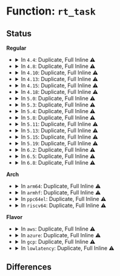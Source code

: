 # Function: <code>rt_task</code>

## Status
<b>Regular</b>
<ul>
<li>
<details>
<summary>In <code>4.4</code>: Duplicate, Full Inline ⚠️</summary>

**Collision:** Static Duplication

**Inline:** Full

**Transformation:** False

**Instances:**

```
In kernel/sched/core.c (ffffffff810b02b0)
Location: include/linux/sched/rt.h:13
Inline: True
Inline callers:
  - kernel/sched/core.c:normalize_rt_tasks
```
```
In kernel/sched/rt.c (ffffffff810bef8d)
Location: include/linux/sched/rt.h:13
Inline: True
Inline callers:
  - kernel/sched/rt.c:pick_next_pushable_task
```
```
In kernel/locking/mutex.c (ffffffff810c9bbc)
Location: include/linux/sched/rt.h:13
Inline: True
Inline callers:
  - kernel/locking/mutex.c:mutex_optimistic_spin
```
```
In kernel/locking/rwsem-xadd.c (ffffffff81823115)
Location: include/linux/sched/rt.h:13
Inline: True
```
```
In kernel/time/hrtimer.c (0)
Location: include/linux/sched/rt.h:13
Inline: True
```
```
In kernel/trace/trace_sched_wakeup.c (ffffffff81157334)
Location: include/linux/sched/rt.h:13
Inline: True
Inline callers:
  - kernel/trace/trace_sched_wakeup.c:probe_wakeup
```
```
In mm/page_alloc.c (ffffffff81193074)
Location: include/linux/sched/rt.h:13
Inline: True
Inline callers:
  - mm/page_alloc.c:gfp_pfmemalloc_allowed
  - mm/page_alloc.c:__alloc_pages_nodemask
```
```
In mm/page-writeback.c (ffffffff81198024)
Location: include/linux/sched/rt.h:13
Inline: True
Inline callers:
  - mm/page-writeback.c:domain_dirty_limits
  - mm/page-writeback.c:zone_dirty_ok
```
```
In fs/select.c (ffffffff81220f8e)
Location: include/linux/sched/rt.h:13
Inline: True
Inline callers:
  - fs/select.c:do_select
  - fs/select.c:do_sys_poll
```
</details>
</li>
<li>
<details>
<summary>In <code>4.8</code>: Duplicate, Full Inline ⚠️</summary>

**Collision:** Static Duplication

**Inline:** Full

**Transformation:** False

**Instances:**

```
In kernel/sched/core.c (ffffffff810b2ee9)
Location: include/linux/sched/rt.h:13
Inline: True
Inline callers:
  - kernel/sched/core.c:normalize_rt_tasks
```
```
In kernel/sched/rt.c (ffffffff810c2897)
Location: include/linux/sched/rt.h:13
Inline: True
Inline callers:
  - kernel/sched/rt.c:pick_next_pushable_task
```
```
In kernel/locking/mutex.c (ffffffff810ce529)
Location: include/linux/sched/rt.h:13
Inline: True
Inline callers:
  - kernel/locking/mutex.c:mutex_optimistic_spin
```
```
In kernel/locking/rwsem-xadd.c (ffffffff8189dc91)
Location: include/linux/sched/rt.h:13
Inline: True
Inline callers:
  - kernel/locking/rwsem-xadd.c:rwsem_down_write_failed_killable
  - kernel/locking/rwsem-xadd.c:rwsem_down_write_failed
```
```
In kernel/time/hrtimer.c (0)
Location: include/linux/sched/rt.h:13
Inline: True
```
```
In kernel/trace/trace_sched_wakeup.c (ffffffff81161bb4)
Location: include/linux/sched/rt.h:13
Inline: True
Inline callers:
  - kernel/trace/trace_sched_wakeup.c:probe_wakeup
```
```
In mm/page_alloc.c (ffffffff811aa646)
Location: include/linux/sched/rt.h:13
Inline: True
Inline callers:
  - mm/page_alloc.c:__alloc_pages_slowpath
```
```
In mm/page-writeback.c (ffffffff811b0019)
Location: include/linux/sched/rt.h:13
Inline: True
Inline callers:
  - mm/page-writeback.c:node_dirty_ok
  - mm/page-writeback.c:domain_dirty_limits
```
```
In fs/select.c (ffffffff81249cbe)
Location: include/linux/sched/rt.h:13
Inline: True
Inline callers:
  - fs/select.c:do_sys_poll
  - fs/select.c:do_select
```
</details>
</li>
<li>
<details>
<summary>In <code>4.10</code>: Duplicate, Full Inline ⚠️</summary>

**Collision:** Static Duplication

**Inline:** Full

**Transformation:** False

**Instances:**

```
In kernel/sched/core.c (ffffffff810b94d3)
Location: include/linux/sched/rt.h:13
Inline: True
Inline callers:
  - kernel/sched/core.c:normalize_rt_tasks
```
```
In kernel/sched/rt.c (ffffffff810c8913)
Location: include/linux/sched/rt.h:13
Inline: True
Inline callers:
  - kernel/sched/rt.c:pick_next_pushable_task
```
```
In kernel/locking/rwsem-xadd.c (ffffffff818d2b2e)
Location: include/linux/sched/rt.h:13
Inline: True
Inline callers:
  - kernel/locking/rwsem-xadd.c:rwsem_down_write_failed_killable
  - kernel/locking/rwsem-xadd.c:rwsem_down_write_failed
```
```
In kernel/time/hrtimer.c (0)
Location: include/linux/sched/rt.h:13
Inline: True
```
```
In kernel/trace/trace_sched_wakeup.c (ffffffff8116c714)
Location: include/linux/sched/rt.h:13
Inline: True
Inline callers:
  - kernel/trace/trace_sched_wakeup.c:probe_wakeup
```
```
In mm/page_alloc.c (ffffffff811bac6e)
Location: include/linux/sched/rt.h:13
Inline: True
Inline callers:
  - mm/page_alloc.c:__alloc_pages_slowpath
```
```
In mm/page-writeback.c (ffffffff811c06d9)
Location: include/linux/sched/rt.h:13
Inline: True
Inline callers:
  - mm/page-writeback.c:node_dirty_ok
  - mm/page-writeback.c:domain_dirty_limits
```
```
In fs/select.c (ffffffff8125cc8e)
Location: include/linux/sched/rt.h:13
Inline: True
Inline callers:
  - fs/select.c:do_sys_poll
  - fs/select.c:do_select
```
</details>
</li>
<li>
<details>
<summary>In <code>4.13</code>: Duplicate, Full Inline ⚠️</summary>

**Collision:** Static Duplication

**Inline:** Full

**Transformation:** False

**Instances:**

```
In kernel/sched/core.c (ffffffff810b40ad)
Location: include/linux/sched/rt.h:15
Inline: True
Inline callers:
  - kernel/sched/core.c:normalize_rt_tasks
```
```
In kernel/sched/rt.c (ffffffff810c2b43)
Location: include/linux/sched/rt.h:15
Inline: True
Inline callers:
  - kernel/sched/rt.c:pick_next_pushable_task
```
```
In kernel/locking/rwsem-xadd.c (ffffffff81909759)
Location: include/linux/sched/rt.h:15
Inline: True
Inline callers:
  - kernel/locking/rwsem-xadd.c:rwsem_down_write_failed_killable
  - kernel/locking/rwsem-xadd.c:rwsem_down_write_failed
```
```
In kernel/time/hrtimer.c (0)
Location: include/linux/sched/rt.h:15
Inline: True
```
```
In kernel/trace/trace_sched_wakeup.c (ffffffff8116fab5)
Location: include/linux/sched/rt.h:15
Inline: True
Inline callers:
  - kernel/trace/trace_sched_wakeup.c:probe_wakeup
```
```
In mm/page_alloc.c (ffffffff811c2cd9)
Location: include/linux/sched/rt.h:15
Inline: True
Inline callers:
  - mm/page_alloc.c:__alloc_pages_slowpath
```
```
In mm/page-writeback.c (ffffffff811c8829)
Location: include/linux/sched/rt.h:15
Inline: True
Inline callers:
  - mm/page-writeback.c:node_dirty_ok
  - mm/page-writeback.c:domain_dirty_limits
```
```
In fs/select.c (ffffffff81268b08)
Location: include/linux/sched/rt.h:15
Inline: True
Inline callers:
  - fs/select.c:select_estimate_accuracy
```
</details>
</li>
<li>
<details>
<summary>In <code>4.15</code>: Duplicate, Full Inline ⚠️</summary>

**Collision:** Static Duplication

**Inline:** Full

**Transformation:** False

**Instances:**

```
In kernel/sched/core.c (ffffffff810bb35d)
Location: include/linux/sched/rt.h:16
Inline: True
Inline callers:
  - kernel/sched/core.c:normalize_rt_tasks
```
```
In kernel/sched/rt.c (ffffffff810cbb72)
Location: include/linux/sched/rt.h:16
Inline: True
Inline callers:
  - kernel/sched/rt.c:push_rt_task
  - kernel/sched/rt.c:pick_next_pushable_task
```
```
In kernel/locking/rwsem-xadd.c (ffffffff819939a8)
Location: include/linux/sched/rt.h:16
Inline: True
Inline callers:
  - kernel/locking/rwsem-xadd.c:rwsem_down_write_failed_killable
  - kernel/locking/rwsem-xadd.c:rwsem_down_write_failed
```
```
In kernel/time/hrtimer.c (0)
Location: include/linux/sched/rt.h:16
Inline: True
```
```
In kernel/trace/trace_sched_wakeup.c (ffffffff8117cbc7)
Location: include/linux/sched/rt.h:16
Inline: True
Inline callers:
  - kernel/trace/trace_sched_wakeup.c:probe_wakeup
```
```
In mm/page_alloc.c (ffffffff811d7a23)
Location: include/linux/sched/rt.h:16
Inline: True
Inline callers:
  - mm/page_alloc.c:__alloc_pages_slowpath
```
```
In mm/page-writeback.c (ffffffff811dd689)
Location: include/linux/sched/rt.h:16
Inline: True
Inline callers:
  - mm/page-writeback.c:node_dirty_ok
  - mm/page-writeback.c:domain_dirty_limits
```
```
In fs/select.c (ffffffff8128b3c8)
Location: include/linux/sched/rt.h:16
Inline: True
Inline callers:
  - fs/select.c:select_estimate_accuracy
```
</details>
</li>
<li>
<details>
<summary>In <code>4.18</code>: Duplicate, Full Inline ⚠️</summary>

**Collision:** Static Duplication

**Inline:** Full

**Transformation:** False

**Instances:**

```
In kernel/sched/core.c (ffffffff810c2816)
Location: include/linux/sched/rt.h:16
Inline: True
Inline callers:
  - kernel/sched/core.c:normalize_rt_tasks
```
```
In kernel/sched/rt.c (ffffffff810d42f4)
Location: include/linux/sched/rt.h:16
Inline: True
Inline callers:
  - kernel/sched/rt.c:push_rt_task
  - kernel/sched/rt.c:pick_next_pushable_task
```
```
In kernel/locking/rwsem-xadd.c (ffffffff819eff97)
Location: include/linux/sched/rt.h:16
Inline: True
Inline callers:
  - kernel/locking/rwsem-xadd.c:rwsem_down_write_failed_killable
  - kernel/locking/rwsem-xadd.c:rwsem_down_write_failed
```
```
In kernel/time/hrtimer.c (ffffffff81116799)
Location: include/linux/sched/rt.h:16
Inline: True
Inline callers:
  - kernel/time/hrtimer.c:hrtimer_nanosleep
```
```
In kernel/trace/trace_sched_wakeup.c (ffffffff8118bc34)
Location: include/linux/sched/rt.h:16
Inline: True
Inline callers:
  - kernel/trace/trace_sched_wakeup.c:probe_wakeup
```
```
In mm/page_alloc.c (ffffffff811f8c17)
Location: include/linux/sched/rt.h:16
Inline: True
Inline callers:
  - mm/page_alloc.c:__alloc_pages_slowpath
```
```
In mm/page-writeback.c (ffffffff811febb2)
Location: include/linux/sched/rt.h:16
Inline: True
Inline callers:
  - mm/page-writeback.c:node_dirty_ok
  - mm/page-writeback.c:domain_dirty_limits
```
```
In fs/select.c (ffffffff812b1bf8)
Location: include/linux/sched/rt.h:16
Inline: True
Inline callers:
  - fs/select.c:select_estimate_accuracy
```
</details>
</li>
<li>
<details>
<summary>In <code>5.0</code>: Duplicate, Full Inline ⚠️</summary>

**Collision:** Static Duplication

**Inline:** Full

**Transformation:** False

**Instances:**

```
In kernel/sched/core.c (ffffffff810cbb16)
Location: include/linux/sched/rt.h:16
Inline: True
Inline callers:
  - kernel/sched/core.c:normalize_rt_tasks
```
```
In kernel/sched/rt.c (ffffffff810dd804)
Location: include/linux/sched/rt.h:16
Inline: True
Inline callers:
  - kernel/sched/rt.c:push_rt_task
  - kernel/sched/rt.c:pick_next_pushable_task
```
```
In kernel/locking/rwsem-xadd.c (ffffffff81a2b9b4)
Location: include/linux/sched/rt.h:16
Inline: True
Inline callers:
  - kernel/locking/rwsem-xadd.c:rwsem_down_write_failed_killable
  - kernel/locking/rwsem-xadd.c:rwsem_down_write_failed
```
```
In kernel/time/hrtimer.c (ffffffff81121dd9)
Location: include/linux/sched/rt.h:16
Inline: True
Inline callers:
  - kernel/time/hrtimer.c:hrtimer_nanosleep
```
```
In kernel/trace/trace_sched_wakeup.c (ffffffff81199654)
Location: include/linux/sched/rt.h:16
Inline: True
Inline callers:
  - kernel/trace/trace_sched_wakeup.c:probe_wakeup
```
```
In mm/page_alloc.c (ffffffff8120b1a7)
Location: include/linux/sched/rt.h:16
Inline: True
Inline callers:
  - mm/page_alloc.c:__alloc_pages_slowpath
```
```
In mm/page-writeback.c (ffffffff81211465)
Location: include/linux/sched/rt.h:16
Inline: True
Inline callers:
  - mm/page-writeback.c:node_dirty_ok
  - mm/page-writeback.c:domain_dirty_limits
```
```
In fs/select.c (ffffffff812c6d18)
Location: include/linux/sched/rt.h:16
Inline: True
Inline callers:
  - fs/select.c:select_estimate_accuracy
```
</details>
</li>
<li>
<details>
<summary>In <code>5.3</code>: Duplicate, Full Inline ⚠️</summary>

**Collision:** Static Duplication

**Inline:** Full

**Transformation:** False

**Instances:**

```
In kernel/sched/core.c (ffffffff810d3b86)
Location: include/linux/sched/rt.h:16
Inline: True
Inline callers:
  - kernel/sched/core.c:normalize_rt_tasks
  - kernel/sched/core.c:__sched_setscheduler
  - kernel/sched/core.c:sched_fork
```
```
In kernel/sched/rt.c (ffffffff810e4806)
Location: include/linux/sched/rt.h:16
Inline: True
Inline callers:
  - kernel/sched/rt.c:push_rt_task
  - kernel/sched/rt.c:pick_next_pushable_task
```
```
In kernel/locking/rwsem.c (ffffffff810f84b1)
Location: include/linux/sched/rt.h:16
Inline: True
Inline callers:
  - kernel/locking/rwsem.c:rwsem_down_write_slowpath
  - kernel/locking/rwsem.c:rwsem_optimistic_spin
```
```
In kernel/time/hrtimer.c (ffffffff8112c729)
Location: include/linux/sched/rt.h:16
Inline: True
Inline callers:
  - kernel/time/hrtimer.c:hrtimer_nanosleep
```
```
In kernel/trace/trace_sched_wakeup.c (ffffffff811a7274)
Location: include/linux/sched/rt.h:16
Inline: True
Inline callers:
  - kernel/trace/trace_sched_wakeup.c:probe_wakeup
```
```
In mm/page-writeback.c (ffffffff81220ad8)
Location: include/linux/sched/rt.h:16
Inline: True
Inline callers:
  - mm/page-writeback.c:node_dirty_ok
  - mm/page-writeback.c:domain_dirty_limits
```
```
In mm/page_alloc.c (ffffffff8127142b)
Location: include/linux/sched/rt.h:16
Inline: True
Inline callers:
  - mm/page_alloc.c:__alloc_pages_slowpath
```
```
In fs/select.c (ffffffff812e3898)
Location: include/linux/sched/rt.h:16
Inline: True
Inline callers:
  - fs/select.c:select_estimate_accuracy
```
</details>
</li>
<li>
<details>
<summary>In <code>5.4</code>: Duplicate, Full Inline ⚠️</summary>

**Collision:** Static Duplication

**Inline:** Full

**Transformation:** False

**Instances:**

```
In kernel/sched/core.c (ffffffff810de066)
Location: include/linux/sched/rt.h:16
Inline: True
Inline callers:
  - kernel/sched/core.c:normalize_rt_tasks
  - kernel/sched/core.c:__sched_setscheduler
```
```
In kernel/sched/rt.c (ffffffff810f04a5)
Location: include/linux/sched/rt.h:16
Inline: True
Inline callers:
  - kernel/sched/rt.c:sched_rt_can_attach
  - kernel/sched/rt.c:tg_rt_schedulable
  - kernel/sched/rt.c:push_rt_task
  - kernel/sched/rt.c:pick_next_pushable_task
```
```
In kernel/locking/rwsem.c (ffffffff811042eb)
Location: include/linux/sched/rt.h:16
Inline: True
Inline callers:
  - kernel/locking/rwsem.c:rwsem_down_write_slowpath
  - kernel/locking/rwsem.c:rwsem_optimistic_spin
```
```
In kernel/time/hrtimer.c (ffffffff8113873e)
Location: include/linux/sched/rt.h:16
Inline: True
Inline callers:
  - kernel/time/hrtimer.c:hrtimer_nanosleep
```
```
In kernel/trace/trace_sched_wakeup.c (ffffffff811b2a64)
Location: include/linux/sched/rt.h:16
Inline: True
Inline callers:
  - kernel/trace/trace_sched_wakeup.c:probe_wakeup
```
```
In mm/page-writeback.c (ffffffff8122e588)
Location: include/linux/sched/rt.h:16
Inline: True
Inline callers:
  - mm/page-writeback.c:node_dirty_ok
  - mm/page-writeback.c:domain_dirty_limits
```
```
In mm/page_alloc.c (ffffffff8128026b)
Location: include/linux/sched/rt.h:16
Inline: True
Inline callers:
  - mm/page_alloc.c:__alloc_pages_slowpath
```
```
In fs/select.c (ffffffff812f52d8)
Location: include/linux/sched/rt.h:16
Inline: True
Inline callers:
  - fs/select.c:select_estimate_accuracy
```
</details>
</li>
<li>
<details>
<summary>In <code>5.8</code>: Duplicate, Full Inline ⚠️</summary>

**Collision:** Static Duplication

**Inline:** Full

**Transformation:** False

**Instances:**

```
In kernel/sched/core.c (ffffffff810e661a)
Location: include/linux/sched/rt.h:16
Inline: True
Inline callers:
  - kernel/sched/core.c:normalize_rt_tasks
  - kernel/sched/core.c:__sched_setscheduler
```
```
In kernel/sched/rt.c (ffffffff810f94a0)
Location: include/linux/sched/rt.h:16
Inline: True
Inline callers:
  - kernel/sched/rt.c:task_woken_rt
  - kernel/sched/rt.c:pick_next_pushable_task
  - kernel/sched/rt.c:find_lock_lowest_rq
```
```
In kernel/locking/rwsem.c (ffffffff8110eee0)
Location: include/linux/sched/rt.h:16
Inline: True
Inline callers:
  - kernel/locking/rwsem.c:rwsem_down_write_slowpath
  - kernel/locking/rwsem.c:rwsem_optimistic_spin
```
```
In kernel/time/hrtimer.c (ffffffff81147559)
Location: include/linux/sched/rt.h:16
Inline: True
Inline callers:
  - kernel/time/hrtimer.c:hrtimer_nanosleep
```
```
In kernel/trace/trace_sched_wakeup.c (ffffffff811caf64)
Location: include/linux/sched/rt.h:16
Inline: True
Inline callers:
  - kernel/trace/trace_sched_wakeup.c:probe_wakeup
```
```
In mm/page-writeback.c (ffffffff8125b5e7)
Location: include/linux/sched/rt.h:16
Inline: True
Inline callers:
  - mm/page-writeback.c:node_dirty_ok
  - mm/page-writeback.c:domain_dirty_limits
```
```
In mm/page_alloc.c (ffffffff812b2aa2)
Location: include/linux/sched/rt.h:16
Inline: True
```
```
In fs/select.c (ffffffff8132d898)
Location: include/linux/sched/rt.h:16
Inline: True
Inline callers:
  - fs/select.c:select_estimate_accuracy
```
</details>
</li>
<li>
<details>
<summary>In <code>5.11</code>: Duplicate, Full Inline ⚠️</summary>

**Collision:** Static Duplication

**Inline:** Full

**Transformation:** False

**Instances:**

```
In kernel/sched/core.c (ffffffff810e451a)
Location: include/linux/sched/rt.h:16
Inline: True
Inline callers:
  - kernel/sched/core.c:normalize_rt_tasks
  - kernel/sched/core.c:sched_post_fork
  - kernel/sched/core.c:__setscheduler_uclamp
  - kernel/sched/core.c:uclamp_sync_util_min_rt_default
```
```
In kernel/sched/rt.c (ffffffff810f7790)
Location: include/linux/sched/rt.h:16
Inline: True
Inline callers:
  - kernel/sched/rt.c:task_woken_rt
  - kernel/sched/rt.c:pick_next_pushable_task
  - kernel/sched/rt.c:find_lock_lowest_rq
```
```
In kernel/locking/rwsem.c (ffffffff8110c0ce)
Location: include/linux/sched/rt.h:16
Inline: True
Inline callers:
  - kernel/locking/rwsem.c:rwsem_down_write_slowpath
  - kernel/locking/rwsem.c:rwsem_optimistic_spin
```
```
In kernel/time/hrtimer.c (ffffffff81143a66)
Location: include/linux/sched/rt.h:16
Inline: True
Inline callers:
  - kernel/time/hrtimer.c:hrtimer_nanosleep
```
```
In kernel/trace/trace_sched_wakeup.c (ffffffff811c8644)
Location: include/linux/sched/rt.h:16
Inline: True
Inline callers:
  - kernel/trace/trace_sched_wakeup.c:probe_wakeup
```
```
In mm/page-writeback.c (ffffffff81265a07)
Location: include/linux/sched/rt.h:16
Inline: True
Inline callers:
  - mm/page-writeback.c:node_dirty_ok
  - mm/page-writeback.c:domain_dirty_limits
```
```
In mm/page_alloc.c (ffffffff812be618)
Location: include/linux/sched/rt.h:16
Inline: True
```
```
In fs/select.c (ffffffff813390f8)
Location: include/linux/sched/rt.h:16
Inline: True
Inline callers:
  - fs/select.c:select_estimate_accuracy
```
</details>
</li>
<li>
<details>
<summary>In <code>5.13</code>: Duplicate, Full Inline ⚠️</summary>

**Collision:** Static Duplication

**Inline:** Full

**Transformation:** False

**Instances:**

```
In kernel/sched/core.c (ffffffff810e64ca)
Location: include/linux/sched/rt.h:16
Inline: True
Inline callers:
  - kernel/sched/core.c:normalize_rt_tasks
  - kernel/sched/core.c:__sched_setscheduler
  - kernel/sched/core.c:sched_post_fork
  - kernel/sched/core.c:sysctl_sched_uclamp_handler
```
```
In kernel/sched/rt.c (ffffffff810f9ca0)
Location: include/linux/sched/rt.h:16
Inline: True
Inline callers:
  - kernel/sched/rt.c:task_woken_rt
  - kernel/sched/rt.c:pick_next_pushable_task
  - kernel/sched/rt.c:find_lock_lowest_rq
```
```
In kernel/locking/rwsem.c (ffffffff8110df05)
Location: include/linux/sched/rt.h:16
Inline: True
Inline callers:
  - kernel/locking/rwsem.c:rwsem_down_write_slowpath
  - kernel/locking/rwsem.c:rwsem_optimistic_spin
```
```
In kernel/time/hrtimer.c (ffffffff81144c16)
Location: include/linux/sched/rt.h:16
Inline: True
Inline callers:
  - kernel/time/hrtimer.c:hrtimer_nanosleep
```
```
In kernel/trace/trace_sched_wakeup.c (ffffffff811c98e2)
Location: include/linux/sched/rt.h:16
Inline: True
Inline callers:
  - kernel/trace/trace_sched_wakeup.c:probe_wakeup
```
```
In mm/page-writeback.c (ffffffff8126a505)
Location: include/linux/sched/rt.h:16
Inline: True
Inline callers:
  - mm/page-writeback.c:node_dirty_ok
  - mm/page-writeback.c:domain_dirty_limits
```
```
In mm/page_alloc.c (ffffffff812c36a8)
Location: include/linux/sched/rt.h:16
Inline: True
```
```
In fs/select.c (ffffffff8133f6b8)
Location: include/linux/sched/rt.h:16
Inline: True
Inline callers:
  - fs/select.c:select_estimate_accuracy
```
</details>
</li>
<li>
<details>
<summary>In <code>5.15</code>: Duplicate, Full Inline ⚠️</summary>

**Collision:** Static Duplication

**Inline:** Full

**Transformation:** False

**Instances:**

```
In kernel/sched/core.c (ffffffff810fda01)
Location: include/linux/sched/rt.h:16
Inline: True
Inline callers:
  - kernel/sched/core.c:normalize_rt_tasks
  - kernel/sched/core.c:__sched_setscheduler
  - kernel/sched/core.c:sched_post_fork
  - kernel/sched/core.c:sysctl_sched_uclamp_handler
```
```
In kernel/sched/rt.c (ffffffff81112bf0)
Location: include/linux/sched/rt.h:16
Inline: True
Inline callers:
  - kernel/sched/rt.c:task_woken_rt
  - kernel/sched/rt.c:pick_next_pushable_task
  - kernel/sched/rt.c:find_lock_lowest_rq
```
```
In kernel/locking/rwsem.c (ffffffff8112d6bf)
Location: include/linux/sched/rt.h:16
Inline: True
Inline callers:
  - kernel/locking/rwsem.c:rwsem_down_write_slowpath
  - kernel/locking/rwsem.c:rwsem_optimistic_spin
```
```
In kernel/time/hrtimer.c (ffffffff81168466)
Location: include/linux/sched/rt.h:16
Inline: True
Inline callers:
  - kernel/time/hrtimer.c:hrtimer_nanosleep
```
```
In kernel/trace/trace_sched_wakeup.c (ffffffff811f539a)
Location: include/linux/sched/rt.h:16
Inline: True
Inline callers:
  - kernel/trace/trace_sched_wakeup.c:probe_wakeup
```
```
In mm/page-writeback.c (ffffffff812a71b5)
Location: include/linux/sched/rt.h:16
Inline: True
Inline callers:
  - mm/page-writeback.c:node_dirty_ok
  - mm/page-writeback.c:domain_dirty_limits
```
```
In mm/page_alloc.c (ffffffff81307528)
Location: include/linux/sched/rt.h:16
Inline: True
```
```
In fs/select.c (ffffffff8138d048)
Location: include/linux/sched/rt.h:16
Inline: True
Inline callers:
  - fs/select.c:select_estimate_accuracy
```
</details>
</li>
<li>
<details>
<summary>In <code>5.19</code>: Duplicate, Full Inline ⚠️</summary>

**Collision:** Static Duplication

**Inline:** Full

**Transformation:** False

**Instances:**

```
In kernel/sched/core.c (ffffffff8111a41e)
Location: include/linux/sched/rt.h:16
Inline: True
Inline callers:
  - kernel/sched/core.c:normalize_rt_tasks
  - kernel/sched/core.c:__sched_setscheduler
  - kernel/sched/core.c:sched_post_fork
  - kernel/sched/core.c:sysctl_sched_uclamp_handler
```
```
In kernel/sched/build_policy.c (ffffffff8112df73)
Location: include/linux/sched/rt.h:16
Inline: True
Inline callers:
  - kernel/sched/build_policy.c:pick_next_pushable_task
  - kernel/sched/build_policy.c:find_lock_lowest_rq
```
```
In kernel/locking/rwsem.c (ffffffff81f25939)
Location: include/linux/sched/rt.h:16
Inline: True
Inline callers:
  - kernel/locking/rwsem.c:rwsem_down_write_slowpath
  - kernel/locking/rwsem.c:rwsem_optimistic_spin
```
```
In kernel/time/hrtimer.c (ffffffff8119bea8)
Location: include/linux/sched/rt.h:16
Inline: True
Inline callers:
  - kernel/time/hrtimer.c:hrtimer_nanosleep
```
```
In kernel/trace/trace_sched_wakeup.c (ffffffff8122ebf3)
Location: include/linux/sched/rt.h:16
Inline: True
Inline callers:
  - kernel/trace/trace_sched_wakeup.c:probe_wakeup
```
```
In mm/page-writeback.c (ffffffff812ff952)
Location: include/linux/sched/rt.h:16
Inline: True
Inline callers:
  - mm/page-writeback.c:node_dirty_ok
  - mm/page-writeback.c:domain_dirty_limits
```
```
In mm/page_alloc.c (ffffffff8136fcfb)
Location: include/linux/sched/rt.h:16
Inline: True
```
```
In fs/select.c (ffffffff8140e39e)
Location: include/linux/sched/rt.h:16
Inline: True
Inline callers:
  - fs/select.c:select_estimate_accuracy
```
</details>
</li>
<li>
<details>
<summary>In <code>6.2</code>: Duplicate, Full Inline ⚠️</summary>

**Collision:** Static Duplication

**Inline:** Full

**Transformation:** False

**Instances:**

```
In kernel/sched/core.c (ffffffff81141c8e)
Location: include/linux/sched/rt.h:16
Inline: True
Inline callers:
  - kernel/sched/core.c:normalize_rt_tasks
  - kernel/sched/core.c:__sched_setscheduler
  - kernel/sched/core.c:sched_post_fork
  - kernel/sched/core.c:sysctl_sched_uclamp_handler
```
```
In kernel/sched/build_policy.c (ffffffff81157f03)
Location: include/linux/sched/rt.h:16
Inline: True
Inline callers:
  - kernel/sched/build_policy.c:pick_next_pushable_task
  - kernel/sched/build_policy.c:find_lock_lowest_rq
```
```
In kernel/locking/rwsem.c (ffffffff820d131e)
Location: include/linux/sched/rt.h:16
Inline: True
Inline callers:
  - kernel/locking/rwsem.c:rwsem_down_write_slowpath
  - kernel/locking/rwsem.c:rwsem_optimistic_spin
```
```
In kernel/time/hrtimer.c (ffffffff811da818)
Location: include/linux/sched/rt.h:16
Inline: True
Inline callers:
  - kernel/time/hrtimer.c:hrtimer_nanosleep
```
```
In kernel/trace/trace_sched_wakeup.c (ffffffff8127ac13)
Location: include/linux/sched/rt.h:16
Inline: True
Inline callers:
  - kernel/trace/trace_sched_wakeup.c:probe_wakeup
```
```
In mm/page-writeback.c (ffffffff81369cc2)
Location: include/linux/sched/rt.h:16
Inline: True
Inline callers:
  - mm/page-writeback.c:node_dirty_ok
  - mm/page-writeback.c:domain_dirty_limits
```
```
In mm/page_alloc.c (ffffffff813ec2fd)
Location: include/linux/sched/rt.h:16
Inline: True
```
```
In fs/select.c (ffffffff81498f1e)
Location: include/linux/sched/rt.h:16
Inline: True
Inline callers:
  - fs/select.c:select_estimate_accuracy
```
</details>
</li>
<li>
<details>
<summary>In <code>6.5</code>: Duplicate, Full Inline ⚠️</summary>

**Collision:** Static Duplication

**Inline:** Full

**Transformation:** False

**Instances:**

```
In kernel/sched/core.c (ffffffff8114d95e)
Location: include/linux/sched/rt.h:16
Inline: True
Inline callers:
  - kernel/sched/core.c:normalize_rt_tasks
  - kernel/sched/core.c:__sched_setscheduler
  - kernel/sched/core.c:sched_post_fork
  - kernel/sched/core.c:sysctl_sched_uclamp_handler
```
```
In kernel/sched/build_policy.c (ffffffff81168003)
Location: include/linux/sched/rt.h:16
Inline: True
Inline callers:
  - kernel/sched/build_policy.c:pick_next_pushable_task
  - kernel/sched/build_policy.c:find_lock_lowest_rq
```
```
In kernel/locking/rwsem.c (ffffffff8215566f)
Location: include/linux/sched/rt.h:16
Inline: True
Inline callers:
  - kernel/locking/rwsem.c:rwsem_down_write_slowpath
  - kernel/locking/rwsem.c:rwsem_optimistic_spin
```
```
In kernel/time/hrtimer.c (ffffffff8215828d)
Location: include/linux/sched/rt.h:16
Inline: True
Inline callers:
  - kernel/time/hrtimer.c:schedule_hrtimeout_range_clock
  - kernel/time/hrtimer.c:hrtimer_nanosleep
```
```
In kernel/trace/trace_sched_wakeup.c (ffffffff81292733)
Location: include/linux/sched/rt.h:16
Inline: True
Inline callers:
  - kernel/trace/trace_sched_wakeup.c:probe_wakeup
```
```
In mm/page-writeback.c (ffffffff8139be62)
Location: include/linux/sched/rt.h:16
Inline: True
Inline callers:
  - mm/page-writeback.c:node_dirty_ok
  - mm/page-writeback.c:domain_dirty_limits
```
```
In mm/page_alloc.c (ffffffff81421317)
Location: include/linux/sched/rt.h:16
Inline: True
```
```
In fs/select.c (ffffffff814cdfae)
Location: include/linux/sched/rt.h:16
Inline: True
Inline callers:
  - fs/select.c:select_estimate_accuracy
```
</details>
</li>
<li>
<details>
<summary>In <code>6.8</code>: Duplicate, Full Inline ⚠️</summary>

**Collision:** Static Duplication

**Inline:** Full

**Transformation:** False

**Instances:**

```
In kernel/sched/core.c (ffffffff8115976e)
Location: include/linux/sched/rt.h:16
Inline: True
Inline callers:
  - kernel/sched/core.c:normalize_rt_tasks
  - kernel/sched/core.c:__sched_setscheduler
  - kernel/sched/core.c:sched_post_fork
  - kernel/sched/core.c:sysctl_sched_uclamp_handler
```
```
In kernel/sched/build_policy.c (ffffffff81174db3)
Location: include/linux/sched/rt.h:16
Inline: True
Inline callers:
  - kernel/sched/build_policy.c:pick_next_pushable_task
  - kernel/sched/build_policy.c:find_lock_lowest_rq
```
```
In kernel/locking/rwsem.c (ffffffff822384af)
Location: include/linux/sched/rt.h:16
Inline: True
Inline callers:
  - kernel/locking/rwsem.c:rwsem_down_write_slowpath
  - kernel/locking/rwsem.c:rwsem_optimistic_spin
```
```
In kernel/time/hrtimer.c (ffffffff8223b0fd)
Location: include/linux/sched/rt.h:16
Inline: True
Inline callers:
  - kernel/time/hrtimer.c:schedule_hrtimeout_range_clock
  - kernel/time/hrtimer.c:hrtimer_nanosleep
```
```
In kernel/trace/trace_sched_wakeup.c (ffffffff812ade19)
Location: include/linux/sched/rt.h:16
Inline: True
Inline callers:
  - kernel/trace/trace_sched_wakeup.c:probe_wakeup
```
```
In mm/page-writeback.c (ffffffff813c5b42)
Location: include/linux/sched/rt.h:16
Inline: True
Inline callers:
  - mm/page-writeback.c:node_dirty_ok
  - mm/page-writeback.c:domain_dirty_limits
```
```
In mm/page_alloc.c (ffffffff8144e07f)
Location: include/linux/sched/rt.h:16
Inline: True
```
```
In fs/select.c (ffffffff815008ee)
Location: include/linux/sched/rt.h:16
Inline: True
Inline callers:
  - fs/select.c:select_estimate_accuracy
```
</details>
</li>
</ul>
<b>Arch</b>
<ul>
<li>
<details>
<summary>In <code>arm64</code>: Duplicate, Full Inline ⚠️</summary>

**Collision:** Static Duplication

**Inline:** Full

**Transformation:** False

**Instances:**

```
In kernel/sched/core.c (ffff80001013dab0)
Location: include/linux/sched/rt.h:16
Inline: True
Inline callers:
  - kernel/sched/core.c:normalize_rt_tasks
  - kernel/sched/core.c:__sched_setscheduler
```
```
In kernel/sched/rt.c (ffff800010151b6c)
Location: include/linux/sched/rt.h:16
Inline: True
Inline callers:
  - kernel/sched/rt.c:sched_rt_can_attach
  - kernel/sched/rt.c:tg_rt_schedulable
  - kernel/sched/rt.c:push_rt_task
  - kernel/sched/rt.c:pick_next_pushable_task
```
```
In kernel/locking/rwsem.c (ffff800010169bd8)
Location: include/linux/sched/rt.h:16
Inline: True
Inline callers:
  - kernel/locking/rwsem.c:rwsem_down_write_slowpath
  - kernel/locking/rwsem.c:rwsem_optimistic_spin
```
```
In kernel/time/hrtimer.c (ffff8000101a23ec)
Location: include/linux/sched/rt.h:16
Inline: True
Inline callers:
  - kernel/time/hrtimer.c:hrtimer_nanosleep
```
```
In kernel/trace/trace_sched_wakeup.c (ffff800010230928)
Location: include/linux/sched/rt.h:16
Inline: True
Inline callers:
  - kernel/trace/trace_sched_wakeup.c:probe_wakeup
```
```
In mm/page-writeback.c (ffff8000102bd4c8)
Location: include/linux/sched/rt.h:16
Inline: True
Inline callers:
  - mm/page-writeback.c:node_dirty_ok
  - mm/page-writeback.c:domain_dirty_limits
```
```
In mm/page_alloc.c (ffff8000103181ac)
Location: include/linux/sched/rt.h:16
Inline: True
Inline callers:
  - mm/page_alloc.c:__alloc_pages_slowpath
```
```
In fs/select.c (ffff8000103a2618)
Location: include/linux/sched/rt.h:16
Inline: True
Inline callers:
  - fs/select.c:select_estimate_accuracy
```
</details>
</li>
<li>
<details>
<summary>In <code>armhf</code>: Duplicate, Full Inline ⚠️</summary>

**Collision:** Static Duplication

**Inline:** Full

**Transformation:** False

**Instances:**

```
In kernel/sched/core.c (c038da8c)
Location: include/linux/sched/rt.h:16
Inline: True
Inline callers:
  - kernel/sched/core.c:normalize_rt_tasks
  - kernel/sched/core.c:__sched_setscheduler
```
```
In kernel/sched/rt.c (c039ee1c)
Location: include/linux/sched/rt.h:16
Inline: True
Inline callers:
  - kernel/sched/rt.c:sched_rt_can_attach
  - kernel/sched/rt.c:tg_rt_schedulable
  - kernel/sched/rt.c:push_rt_task
  - kernel/sched/rt.c:pick_next_pushable_task
```
```
In kernel/locking/rwsem.c (c03b5ef0)
Location: include/linux/sched/rt.h:16
Inline: True
Inline callers:
  - kernel/locking/rwsem.c:rwsem_down_write_slowpath
  - kernel/locking/rwsem.c:rwsem_optimistic_spin
```
```
In kernel/time/hrtimer.c (c03ec0f0)
Location: include/linux/sched/rt.h:16
Inline: True
Inline callers:
  - kernel/time/hrtimer.c:hrtimer_nanosleep
```
```
In kernel/trace/trace_sched_wakeup.c (c046c6bc)
Location: include/linux/sched/rt.h:16
Inline: True
Inline callers:
  - kernel/trace/trace_sched_wakeup.c:probe_wakeup
```
```
In mm/page-writeback.c (c04e9950)
Location: include/linux/sched/rt.h:16
Inline: True
Inline callers:
  - mm/page-writeback.c:node_dirty_ok
  - mm/page-writeback.c:domain_dirty_limits
```
```
In mm/page_alloc.c (c0532728)
Location: include/linux/sched/rt.h:16
Inline: True
Inline callers:
  - mm/page_alloc.c:__alloc_pages_slowpath
```
```
In fs/select.c (c0585010)
Location: include/linux/sched/rt.h:16
Inline: True
Inline callers:
  - fs/select.c:select_estimate_accuracy
```
</details>
</li>
<li>
<details>
<summary>In <code>ppc64el</code>: Duplicate, Full Inline ⚠️</summary>

**Collision:** Static Duplication

**Inline:** Full

**Transformation:** False

**Instances:**

```
In kernel/sched/core.c (c00000000018ca4c)
Location: include/linux/sched/rt.h:16
Inline: True
Inline callers:
  - kernel/sched/core.c:normalize_rt_tasks
  - kernel/sched/core.c:__sched_setscheduler
  - kernel/sched/core.c:sched_fork
```
```
In kernel/sched/rt.c (c0000000001a5478)
Location: include/linux/sched/rt.h:16
Inline: True
Inline callers:
  - kernel/sched/rt.c:sched_rt_can_attach
  - kernel/sched/rt.c:tg_rt_schedulable
  - kernel/sched/rt.c:push_rt_task
  - kernel/sched/rt.c:pick_next_pushable_task
```
```
In kernel/locking/rwsem.c (c0000000001c1a9c)
Location: include/linux/sched/rt.h:16
Inline: True
Inline callers:
  - kernel/locking/rwsem.c:rwsem_down_write_slowpath
  - kernel/locking/rwsem.c:rwsem_optimistic_spin
```
```
In kernel/time/hrtimer.c (c0000000002038d8)
Location: include/linux/sched/rt.h:16
Inline: True
Inline callers:
  - kernel/time/hrtimer.c:hrtimer_nanosleep
```
```
In kernel/trace/trace_sched_wakeup.c (c0000000002bad4c)
Location: include/linux/sched/rt.h:16
Inline: True
Inline callers:
  - kernel/trace/trace_sched_wakeup.c:probe_wakeup
```
```
In mm/page-writeback.c (c000000000376140)
Location: include/linux/sched/rt.h:16
Inline: True
Inline callers:
  - mm/page-writeback.c:node_dirty_ok
  - mm/page-writeback.c:domain_dirty_limits
```
```
In mm/page_alloc.c (c0000000003ea87c)
Location: include/linux/sched/rt.h:16
Inline: True
Inline callers:
  - mm/page_alloc.c:__alloc_pages_slowpath
```
```
In fs/select.c (c00000000049bf6c)
Location: include/linux/sched/rt.h:16
Inline: True
Inline callers:
  - fs/select.c:select_estimate_accuracy
```
</details>
</li>
<li>
<details>
<summary>In <code>riscv64</code>: Duplicate, Full Inline ⚠️</summary>

**Collision:** Static Duplication

**Inline:** Full

**Transformation:** False

**Instances:**

```
In kernel/sched/core.c (ffffffe0000ec95a)
Location: include/linux/sched/rt.h:16
Inline: True
Inline callers:
  - kernel/sched/core.c:normalize_rt_tasks
```
```
In kernel/sched/rt.c (ffffffe0000f9d50)
Location: include/linux/sched/rt.h:16
Inline: True
Inline callers:
  - kernel/sched/rt.c:sched_rt_can_attach
  - kernel/sched/rt.c:tg_rt_schedulable
  - kernel/sched/rt.c:push_rt_task
  - kernel/sched/rt.c:pick_next_pushable_task
```
```
In kernel/locking/rwsem.c (ffffffe00010accc)
Location: include/linux/sched/rt.h:16
Inline: True
Inline callers:
  - kernel/locking/rwsem.c:rwsem_down_write_slowpath
```
```
In kernel/time/hrtimer.c (ffffffe00012f4f8)
Location: include/linux/sched/rt.h:16
Inline: True
Inline callers:
  - kernel/time/hrtimer.c:hrtimer_nanosleep
```
```
In kernel/trace/trace_sched_wakeup.c (ffffffe00018929e)
Location: include/linux/sched/rt.h:16
Inline: True
Inline callers:
  - kernel/trace/trace_sched_wakeup.c:probe_wakeup
```
```
In mm/page-writeback.c (ffffffe0001e0204)
Location: include/linux/sched/rt.h:16
Inline: True
Inline callers:
  - mm/page-writeback.c:node_dirty_ok
  - mm/page-writeback.c:domain_dirty_limits
```
```
In mm/page_alloc.c (ffffffe00021dffc)
Location: include/linux/sched/rt.h:16
Inline: True
Inline callers:
  - mm/page_alloc.c:__alloc_pages_slowpath
```
```
In fs/select.c (ffffffe00026aa20)
Location: include/linux/sched/rt.h:16
Inline: True
Inline callers:
  - fs/select.c:select_estimate_accuracy
```
</details>
</li>
</ul>
<b>Flavor</b>
<ul>
<li>
<details>
<summary>In <code>aws</code>: Duplicate, Full Inline ⚠️</summary>

**Collision:** Static Duplication

**Inline:** Full

**Transformation:** False

**Instances:**

```
In kernel/sched/core.c (ffffffff810d8256)
Location: include/linux/sched/rt.h:16
Inline: True
Inline callers:
  - kernel/sched/core.c:normalize_rt_tasks
  - kernel/sched/core.c:__sched_setscheduler
```
```
In kernel/sched/rt.c (ffffffff810e92c5)
Location: include/linux/sched/rt.h:16
Inline: True
Inline callers:
  - kernel/sched/rt.c:push_rt_task
  - kernel/sched/rt.c:pick_next_pushable_task
```
```
In kernel/locking/rwsem.c (ffffffff810fd5fb)
Location: include/linux/sched/rt.h:16
Inline: True
Inline callers:
  - kernel/locking/rwsem.c:rwsem_down_write_slowpath
  - kernel/locking/rwsem.c:rwsem_optimistic_spin
```
```
In kernel/time/hrtimer.c (ffffffff81130eee)
Location: include/linux/sched/rt.h:16
Inline: True
Inline callers:
  - kernel/time/hrtimer.c:hrtimer_nanosleep
```
```
In kernel/trace/trace_sched_wakeup.c (ffffffff811ab084)
Location: include/linux/sched/rt.h:16
Inline: True
Inline callers:
  - kernel/trace/trace_sched_wakeup.c:probe_wakeup
```
```
In mm/page-writeback.c (ffffffff81226bd8)
Location: include/linux/sched/rt.h:16
Inline: True
Inline callers:
  - mm/page-writeback.c:node_dirty_ok
  - mm/page-writeback.c:domain_dirty_limits
```
```
In mm/page_alloc.c (ffffffff812788bb)
Location: include/linux/sched/rt.h:16
Inline: True
Inline callers:
  - mm/page_alloc.c:__alloc_pages_slowpath
```
```
In fs/select.c (ffffffff812ed8b8)
Location: include/linux/sched/rt.h:16
Inline: True
Inline callers:
  - fs/select.c:select_estimate_accuracy
```
</details>
</li>
<li>
<details>
<summary>In <code>azure</code>: Duplicate, Full Inline ⚠️</summary>

**Collision:** Static Duplication

**Inline:** Full

**Transformation:** False

**Instances:**

```
In kernel/sched/core.c (ffffffff810c6c66)
Location: include/linux/sched/rt.h:16
Inline: True
Inline callers:
  - kernel/sched/core.c:normalize_rt_tasks
  - kernel/sched/core.c:__sched_setscheduler
```
```
In kernel/sched/rt.c (ffffffff810d9865)
Location: include/linux/sched/rt.h:16
Inline: True
Inline callers:
  - kernel/sched/rt.c:sched_rt_can_attach
  - kernel/sched/rt.c:tg_rt_schedulable
  - kernel/sched/rt.c:push_rt_task
  - kernel/sched/rt.c:pick_next_pushable_task
```
```
In kernel/locking/rwsem.c (ffffffff810ed7fb)
Location: include/linux/sched/rt.h:16
Inline: True
Inline callers:
  - kernel/locking/rwsem.c:rwsem_down_write_slowpath
  - kernel/locking/rwsem.c:rwsem_optimistic_spin
```
```
In kernel/time/hrtimer.c (ffffffff8112395e)
Location: include/linux/sched/rt.h:16
Inline: True
Inline callers:
  - kernel/time/hrtimer.c:hrtimer_nanosleep
```
```
In kernel/trace/trace_sched_wakeup.c (ffffffff8119e394)
Location: include/linux/sched/rt.h:16
Inline: True
Inline callers:
  - kernel/trace/trace_sched_wakeup.c:probe_wakeup
```
```
In mm/page-writeback.c (ffffffff81219d48)
Location: include/linux/sched/rt.h:16
Inline: True
Inline callers:
  - mm/page-writeback.c:node_dirty_ok
  - mm/page-writeback.c:domain_dirty_limits
```
```
In mm/page_alloc.c (ffffffff8126a7ab)
Location: include/linux/sched/rt.h:16
Inline: True
Inline callers:
  - mm/page_alloc.c:__alloc_pages_slowpath
```
```
In fs/select.c (ffffffff812de4e8)
Location: include/linux/sched/rt.h:16
Inline: True
Inline callers:
  - fs/select.c:select_estimate_accuracy
```
</details>
</li>
<li>
<details>
<summary>In <code>gcp</code>: Duplicate, Full Inline ⚠️</summary>

**Collision:** Static Duplication

**Inline:** Full

**Transformation:** False

**Instances:**

```
In kernel/sched/core.c (ffffffff810d4a46)
Location: include/linux/sched/rt.h:16
Inline: True
Inline callers:
  - kernel/sched/core.c:normalize_rt_tasks
```
```
In kernel/sched/rt.c (ffffffff810e69d5)
Location: include/linux/sched/rt.h:16
Inline: True
Inline callers:
  - kernel/sched/rt.c:sched_rt_can_attach
  - kernel/sched/rt.c:tg_rt_schedulable
  - kernel/sched/rt.c:push_rt_task
  - kernel/sched/rt.c:pick_next_pushable_task
```
```
In kernel/locking/rwsem.c (ffffffff810fa7bb)
Location: include/linux/sched/rt.h:16
Inline: True
Inline callers:
  - kernel/locking/rwsem.c:rwsem_down_write_slowpath
  - kernel/locking/rwsem.c:rwsem_optimistic_spin
```
```
In kernel/time/hrtimer.c (ffffffff8112ec0e)
Location: include/linux/sched/rt.h:16
Inline: True
Inline callers:
  - kernel/time/hrtimer.c:hrtimer_nanosleep
```
```
In kernel/trace/trace_sched_wakeup.c (ffffffff811a8e54)
Location: include/linux/sched/rt.h:16
Inline: True
Inline callers:
  - kernel/trace/trace_sched_wakeup.c:probe_wakeup
```
```
In mm/page-writeback.c (ffffffff81224978)
Location: include/linux/sched/rt.h:16
Inline: True
Inline callers:
  - mm/page-writeback.c:node_dirty_ok
  - mm/page-writeback.c:domain_dirty_limits
```
```
In mm/page_alloc.c (ffffffff8127665b)
Location: include/linux/sched/rt.h:16
Inline: True
Inline callers:
  - mm/page_alloc.c:__alloc_pages_slowpath
```
```
In fs/select.c (ffffffff812eb6c8)
Location: include/linux/sched/rt.h:16
Inline: True
Inline callers:
  - fs/select.c:select_estimate_accuracy
```
</details>
</li>
<li>
<details>
<summary>In <code>lowlatency</code>: Duplicate, Full Inline ⚠️</summary>

**Collision:** Static Duplication

**Inline:** Full

**Transformation:** False

**Instances:**

```
In kernel/sched/core.c (ffffffff810dfe36)
Location: include/linux/sched/rt.h:16
Inline: True
Inline callers:
  - kernel/sched/core.c:normalize_rt_tasks
  - kernel/sched/core.c:__sched_setscheduler
```
```
In kernel/sched/rt.c (ffffffff810f0672)
Location: include/linux/sched/rt.h:16
Inline: True
Inline callers:
  - kernel/sched/rt.c:push_rt_task
  - kernel/sched/rt.c:pick_next_pushable_task
```
```
In kernel/locking/rwsem.c (ffffffff81105983)
Location: include/linux/sched/rt.h:16
Inline: True
Inline callers:
  - kernel/locking/rwsem.c:rwsem_down_write_slowpath
  - kernel/locking/rwsem.c:rwsem_optimistic_spin
```
```
In kernel/time/hrtimer.c (ffffffff8113b60e)
Location: include/linux/sched/rt.h:16
Inline: True
Inline callers:
  - kernel/time/hrtimer.c:hrtimer_nanosleep
```
```
In kernel/trace/trace_sched_wakeup.c (ffffffff811b6c94)
Location: include/linux/sched/rt.h:16
Inline: True
Inline callers:
  - kernel/trace/trace_sched_wakeup.c:probe_wakeup
```
```
In mm/page-writeback.c (ffffffff81233c48)
Location: include/linux/sched/rt.h:16
Inline: True
Inline callers:
  - mm/page-writeback.c:node_dirty_ok
  - mm/page-writeback.c:domain_dirty_limits
```
```
In mm/page_alloc.c (ffffffff8128621b)
Location: include/linux/sched/rt.h:16
Inline: True
Inline callers:
  - mm/page_alloc.c:__alloc_pages_slowpath
```
```
In fs/select.c (ffffffff812fc6b8)
Location: include/linux/sched/rt.h:16
Inline: True
Inline callers:
  - fs/select.c:select_estimate_accuracy
```
</details>
</li>
</ul>

## Differences
